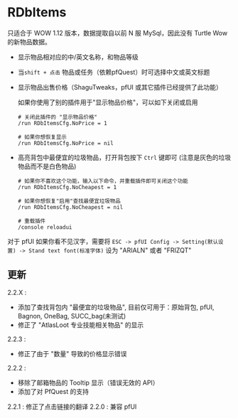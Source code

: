 RDbItems
===========

只适合于 WOW 1.12 版本，数据提取自以前 N 服 MySql，因此没有 Turtle Wow 的新物品数据。

- 显示物品相对应的中/英文名称，和物品等级

- 当`shift + 点击` 物品或任务（依赖pfQuest）时可选择中文或英文标题

- 显示物品出售价格（ShaguTweaks，pfUI 或其它插件已经提供了此功能）

  如果你使用了别的插件用于"显示物品价格"，可以如下关闭或启用

  ```
  # 关闭此插件的 "显示物品价格"
  /run RDbItemsCfg.NoPrice = 1

  # 如果你想恢复显示
  /run RDbItemsCfg.NoPrice = nil
  ```

- 高亮背包中最便宜的垃圾物品，打开背包按下 `Ctrl` 键即可 (注意是灰色的垃圾物品而不是白色物品)

  ```
  # 如果你不喜欢这个功能，输入以下命令，并重载插件即可关闭这个功能
  /run RDbItemsCfg.NoCheapest = 1

  # 如果你想恢复"启用"查找最便宜垃圾物品
  /run RDbItemsCfg.NoCheapest = nil

  # 重载插件
  /console reloadui
  ```

对于 pfUI 如果你看不见汉字，需要将 `ESC -> pfUI Config -> Setting(默认设置) -> Stand text font(标准字体)` 设为 "ARIALN" 或者 "FRIZQT"

## 更新

2.2.X :
  - 添加了查找背包内 "最便宜的垃圾物品", 目前仅可用于：原始背包, pfUI, Bagnon, OneBag, SUCC_bag(未测试)
  - 修正了 "AtlasLoot 专业技能相关物品" 的显示

2.2.3 :
  - 修正了由于 "数量" 导致的价格显示错误

2.2.2 :
  - 移除了邮箱物品的 Tooltip 显示（错误无效的 API）
  - 添加了对 PfQuest 的支持

2.2.1 : 修正了点击链接的翻译
2.2.0 : 兼容 pfUI
